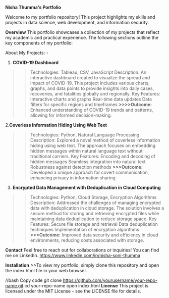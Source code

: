 **Nisha Thumma's Portfolio**


Welcome to my portfolio repository! This project highlights my skills and projects in data science, web development, and information security.

**Overview**
This portfolio showcases a collection of my projects that reflect my academic and practical experience. The following sections outline the key components of my portfolio:

About My Projects: -

1. **COVID-19 Dashboard**

>>Technologies: Tableau, CSV, JavaScript
>>Description: An interactive dashboard created to visualize the spread and impact of COVID-19. This project includes various charts, graphs, and data points to provide insights into daily cases, recoveries, and fatalities globally and regionally.
Key Features:
>Interactive charts and graphs
>Real-time data updates
>Data filters for specific regions and timeframes
**>>>>Outcome:** Enhanced understanding of COVID-19 trends and patterns, allowing for informed decision-making.

2.**Coverless Information Hiding Using Web Text**

>>Technologies: Python, Natural Language Processing
>>Description: Explored a novel method of coverless information hiding using web text. The approach focuses on embedding hidden messages within natural language text without traditional carriers.
>>Key Features:
>Encoding and decoding of hidden messages
>Seamless integration into natural text
>Robustness against detection methods
**>>>Outcome:** Developed a unique approach for covert communication, enhancing privacy in information sharing.

3. **Encrypted Data Management with Deduplication in Cloud Computing**

>>Technologies: Python, Cloud Storage, Encryption Algorithms
>>Description: Addressed the challenges of managing encrypted data with deduplication in cloud storage. The solution involves a secure method for storing and retrieving encrypted files while maintaining data deduplication to reduce storage space.
>>Key Features:
>Secure file storage and retrieval
>Data deduplication techniques
>Implementation of encryption algorithms
**>>>Outcome:** Improved data security and efficiency in cloud environments, reducing costs associated with storage.

**Contact**
Feel free to reach out for collaborations or inquiries! You can find me on LinkedIn.
https://www.linkedin.com/in/nisha-soni-thumma

**Installation** >>To view my portfolio, simply clone this repository and open the index.html file in your web browser.

//bash
Copy code
git clone https://github.com/yourusername/your-repo-name.git
cd your-repo-name
open index.html
**License**
This project is licensed under the MIT License - see the LICENSE file for details.

